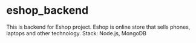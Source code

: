 # eshop_backend
This is backend for Eshop project.
Eshop is online store that sells phones, laptops and other technology.
Stack: Node.js, MongoDB
